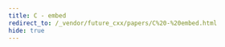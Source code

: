 ```yaml
---
title: C - embed
redirect_to: /_vendor/future_cxx/papers/C%20-%20embed.html
hide: true
---
```

